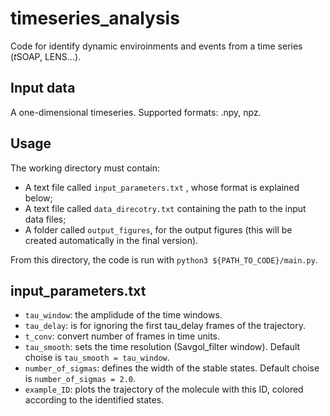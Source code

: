 # timeseries_analysis
Code for identify dynamic enviroinments and events from a time series 
(*t*SOAP, LENS...). 

## Input data
A one-dimensional timeseries. Supported formats: .npy, npz.

## Usage
The working directory must contain:
* A text file called `input_parameters.txt` , whose format is explained below;
* A text file called `data_direcotry.txt` containing the path to the input data files;
* A folder called `output_figures`, for the output figures (this will be created automatically in the final version). 

From this directory, the code is run with `python3 ${PATH_TO_CODE}/main.py`. 

## input_parameters.txt
* `tau_window`: the amplidude of the time windows. 
* `tau_delay`: is for ignoring the first tau_delay frames of the trajectory. 
* `t_conv`: convert number of frames in time units. 
* `tau_smooth`: sets the time resolution (Savgol_filter window). Default choise is `tau_smooth = tau_window`. 
* `number_of_sigmas`: defines the width of the stable states. Default choise is `number_of_sigmas = 2.0`. 
* `example_ID`: plots the trajectory of the molecule with this ID, colored according to the identified states. 